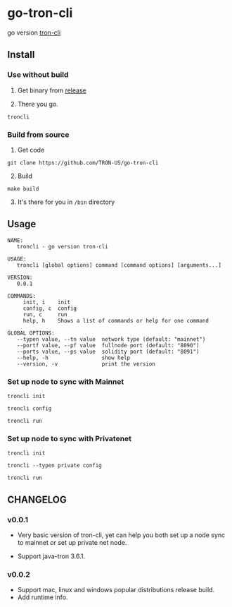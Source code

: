 # go-tron-cli
go version [tron-cli](https://github.com/TRON-US/go-tron-cli)

## Install

### Use without build

1. Get binary from [release](https://github.com/TRON-US/go-tron-cli/releases)

2. There you go.

```troncli```

### Build from source

1. Get code

```
git clone https://github.com/TRON-US/go-tron-cli
``` 

2. Build

```
make build
```

3. It's there for you in ```/bin``` directory

## Usage

```
NAME:
   troncli - go version tron-cli

USAGE:
   troncli [global options] command [command options] [arguments...]

VERSION:
   0.0.1

COMMANDS:
     init, i    init
     config, c  config
     run, c     run
     help, h    Shows a list of commands or help for one command

GLOBAL OPTIONS:
   --typen value, --tn value  network type (default: "mainnet")
   --portf value, --pf value  fullnode port (default: "8090")
   --ports value, --ps value  solidity port (default: "8091")
   --help, -h                 show help
   --version, -v              print the version
```

### Set up node to sync with Mainnet

```
troncli init
```

```
troncli config
```

```
troncli run
```

### Set up node to sync with Privatenet

```
troncli init
```

```
troncli --typen private config
```

```
troncli run
```


## CHANGELOG

### v0.0.1

* Very basic version of tron-cli, yet can help you both set up a node sync to mainnet or set up private net node.

* Support java-tron 3.6.1.

### v0.0.2

* Support mac, linux and windows popular distributions release build.
* Add runtime info.
